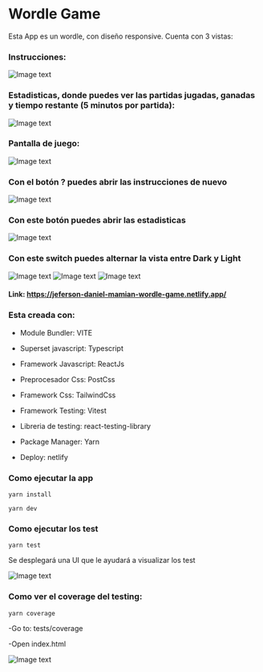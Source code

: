# Wordle Game

Esta App es un wordle, con diseño responsive.
Cuenta con 3 vistas:

### Instrucciones:
![Image text](public/images/readme/game/instrucciones.png)
### Estadisticas, donde puedes ver las partidas jugadas, ganadas y tiempo restante (5 minutos por partida):
![Image text](public/images/readme/game/estadisticas.png)
### Pantalla de juego:
![Image text](public/images/readme/game/juego.png)
### Con el botón ? puedes abrir las instrucciones de nuevo
![Image text](public/images/header/Light/how_to_play.svg)
### Con este botón puedes abrir las estadisticas
![Image text](public/images/header/Light/stats.svg)
### Con este switch puedes alternar la vista entre Dark y Light
![Image text](public/images/header/Light/switch.svg)
![Image text](public/images/readme/game/Light.png)
![Image text](public/images/readme/game/Dark.png)

#### Link: https://jeferson-daniel-mamian-wordle-game.netlify.app/

### Esta creada con:

- Module Bundler: VITE

- Superset javascript: Typescript

- Framework Javascript: ReactJs

- Preprocesador Css: PostCss

- Framework Css: TailwindCss

- Framework Testing: Vitest

- Libreria de testing: react-testing-library

- Package Manager: Yarn

- Deploy: netlify

### Como ejecutar la app
```
yarn install

yarn dev
```
### Como ejecutar los test
```
yarn test
```
Se desplegará una UI que le ayudará a visualizar los test

![Image text](public/images/readme/test/vitestUI.png)

### Como ver el coverage del testing:
```
yarn coverage
```
-Go to: tests/coverage

-Open index.html

![Image text](public/images/readme/test/coverage.png)